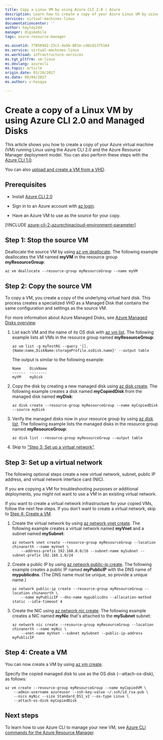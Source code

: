 ```yaml
--- 
title: Copy a Linux VM by using Azure CLI 2.0 | Azure 
description: Learn how to create a copy of your Azure Linux VM by using Azure CLI 2.0 and Managed Disks. 
services: virtual-machines-linux
documentationcenter: ''
author: hayley244
manager: digimobile
tags: azure-resource-manager

ms.assetid: 770569d2-23c1-4a5b-801e-cddcd1375164
ms.service: virtual-machines-linux
ms.workload: infrastructure-services
ms.tgt_pltfrm: vm-linux
ms.devlang: azurecli
ms.topic: article
origin.date: 03/10/2017
ms.date: 09/04/2017
ms.author: v-haiqya

---                    
```


# Create a copy of a Linux VM by using Azure CLI 2.0 and Managed Disks

This article shows you how to create a copy of your Azure virtual machine (VM)
running Linux using the Azure CLI 2.0 and the Azure Resource Manager deployment
model. You can also perform these steps with the [Azure CLI
1.0](copy-vm-nodejs.md?toc=%2fvirtual-machines%2flinux%2ftoc.json).

You can also [upload and create a VM from a VHD](upload-vhd.md?toc=%2fvirtual-machines%2flinux%2ftoc.json).

## Prerequisites

-   Install [Azure CLI 2.0](https://docs.microsoft.com/cli/azure/install-az-cli2)

-   Sign in to an Azure account with [az login](https://docs.microsoft.com/cli/azure/#login).

-   Have an Azure VM to use as the source for your copy.

[!INCLUDE [azure-cli-2-azurechinacloud-environment-parameter](../../../includes/azure-cli-2-azurechinacloud-environment-parameter.md)]

## Step 1: Stop the source VM

Deallocate the source VM by using [az vm deallocate](https://docs.microsoft.com/cli/azure/vm#deallocate).
The following example deallocates the VM named **myVM** in the resource group
**myResourceGroup**:

```azurecli
az vm deallocate --resource-group myResourceGroup --name myVM
```

## Step 2: Copy the source VM

To copy a VM, you create a copy of the underlying virtual hard disk. This
process creates a specialized VHD as a Managed Disk that contains the same configuration and
settings as the source VM.

For more information about Azure Managed Disks, see [Azure Managed Disks
overview](../windows/managed-disks-overview.md). 

1.  List each VM and the name of its OS disk with [az vm
    list](https://docs.microsoft.com/cli/azure/vm#list). The following example lists all VMs in the
    resource group named **myResourceGroup**:

    ```azurecli
    az vm list -g myTestRG --query '[].{Name:name,DiskName:storageProfile.osDisk.name}' --output table
    ```

    The output is similar to the following example:

    ```azurecli
    Name    DiskName
    ------  --------
    myVM    myDisk
    ```

1.  Copy the disk by creating a new managed disk using [az disk
    create](https://docs.microsoft.com/cli/azure/disk#create). The following example creates a disk named
    **myCopiedDisk** from the managed disk named **myDisk**:

    ```azurecli
    az disk create --resource-group myResourceGroup --name myCopiedDisk --source myDisk
    ``` 

1.  Verify the managed disks now in your resource group by using [az disk
    list](https://docs.microsoft.com/cli/azure/disk#list). The following example lists the managed disks
    in the resource group named **myResourceGroup**:

    ```azurecli
    az disk list --resource-group myResourceGroup --output table
    ```

1.  Skip to ["Step 3: Set up a virtual
    network"](#step-3-set-up-a-virtual-network).

## Step 3: Set up a virtual network

The following optional steps create a new virtual network, subnet, public IP
address, and virtual network interface card (NIC).

If you are copying a VM for troubleshooting purposes or additional deployments,
you might not want to use a VM in an existing virtual network.

If you want to create a virtual network infrastructure for your copied VMs,
follow the next few steps. If you don't want to create a virtual network, skip
to [Step 4: Create a VM](#step-4-create-a-vm).

1.  Create the virtual network by using [az network vnet
    create](https://docs.microsoft.com/cli/azure/network/vnet#create). The following example creates a
    virtual network named **myVnet** and a subnet named **mySubnet**:

    ```azurecli
    az network vnet create --resource-group myResourceGroup --location chinanorth --name myVnet \
        --address-prefix 192.168.0.0/16 --subnet-name mySubnet --subnet-prefix 192.168.1.0/24
    ```

1.  Create a public IP by using [az network public-ip
    create](https://docs.microsoft.com/cli/azure/network/public-ip#create). The following example creates
    a public IP named **myPublicIP** with the DNS name of **mypublicdns**. (The DNS
    name must be unique, so provide a unique name.)

    ```azurecli
    az network public-ip create --resource-group myResourceGroup --location chinanorth \
        --name myPublicIP --dns-name mypublicdns --allocation-method static --idle-timeout 4
    ```

1.  Create the NIC using [az network nic create](https://docs.microsoft.com/cli/azure/network/nic#create).
    The following example creates a NIC named **myNic** that's attached to the
    **mySubnet** subnet:

    ```azurecli
    az network nic create --resource-group myResourceGroup --location chinanorth --name myNic \
        --vnet-name myVnet --subnet mySubnet --public-ip-address myPublicIP
    ```

## Step 4: Create a VM

You can now create a VM by using [az vm create](https://docs.microsoft.com/cli/azure/vm#create).

Specify the copied managed disk to use as the OS disk (--attach-os-disk), as
follows:

```azurecli
az vm create --resource-group myResourceGroup --name myCopiedVM \
    --admin-username azureuser --ssh-key-value ~/.ssh/id_rsa.pub \
    --nics myNic --size Standard_DS1_v2 --os-type Linux \
    --attach-os-disk myCopiedDisk
```

## Next steps

To learn how to use Azure CLI to manage your new VM, see [Azure CLI commands for
the Azure Resource Manager](../azure-cli-arm-commands.md).
<!--Update_Description: update managed disk links from storage links to VM links-->

